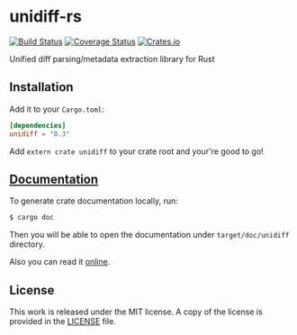 # unidiff-rs

[![Build Status](https://travis-ci.org/messense/unidiff-rs.svg?branch=master)](https://travis-ci.org/messense/unidiff-rs)
[![Coverage Status](https://coveralls.io/repos/messense/unidiff-rs/badge.svg)](https://coveralls.io/r/messense/unidiff-rs)
[![Crates.io](https://img.shields.io/crates/v/unidiff.svg)](https://crates.io/crates/unidiff)

Unified diff parsing/metadata extraction library for Rust

## Installation

Add it to your ``Cargo.toml``:

```toml
[dependencies]
unidiff = "0.3"
```

Add ``extern crate unidiff`` to your crate root and your're good to go!

## [Documentation](http://messense.github.io/unidiff-rs/unidiff/index.html)

To generate crate documentation locally, run:

```bash
$ cargo doc
```

Then you will be able to open the documentation under ``target/doc/unidiff`` directory.

Also you can read it [online](http://messense.github.io/unidiff-rs/unidiff/index.html).

## License

This work is released under the MIT license. A copy of the license is provided in the [LICENSE](./LICENSE) file.
